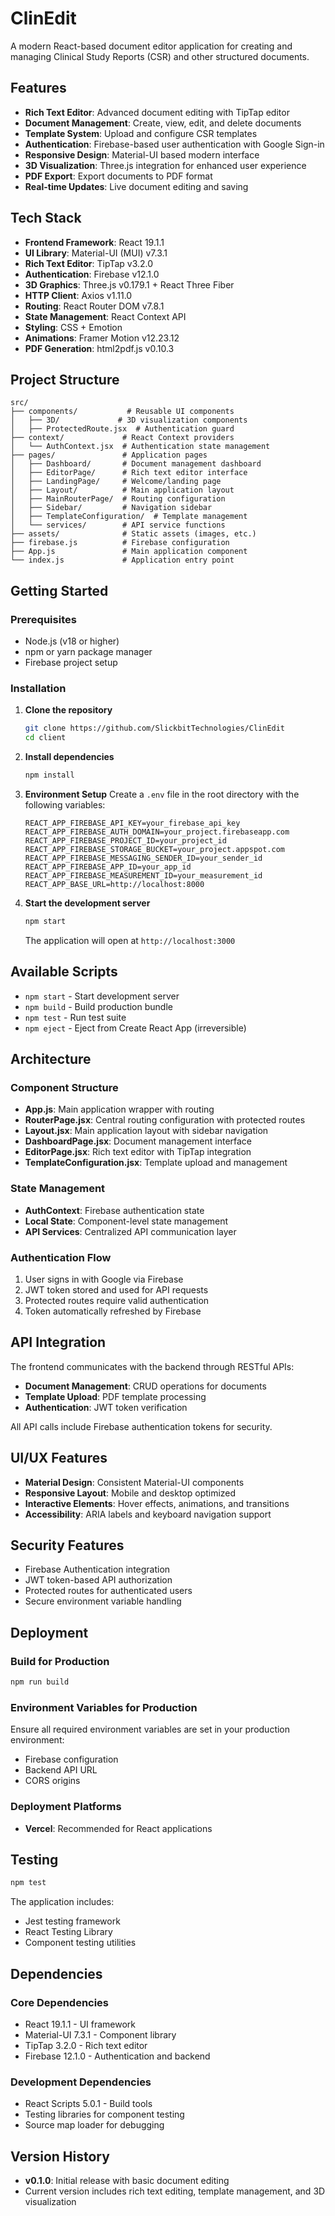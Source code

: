 # ClinEdit

A modern React-based document editor application for creating and managing Clinical Study Reports (CSR) and other structured documents.

##  Features

- **Rich Text Editor**: Advanced document editing with TipTap editor
- **Document Management**: Create, view, edit, and delete documents
- **Template System**: Upload and configure CSR templates
- **Authentication**: Firebase-based user authentication with Google Sign-in
- **Responsive Design**: Material-UI based modern interface
- **3D Visualization**: Three.js integration for enhanced user experience
- **PDF Export**: Export documents to PDF format
- **Real-time Updates**: Live document editing and saving

##  Tech Stack

- **Frontend Framework**: React 19.1.1
- **UI Library**: Material-UI (MUI) v7.3.1
- **Rich Text Editor**: TipTap v3.2.0
- **Authentication**: Firebase v12.1.0
- **3D Graphics**: Three.js v0.179.1 + React Three Fiber
- **HTTP Client**: Axios v1.11.0
- **Routing**: React Router DOM v7.8.1
- **State Management**: React Context API
- **Styling**: CSS + Emotion
- **Animations**: Framer Motion v12.23.12
- **PDF Generation**: html2pdf.js v0.10.3

##  Project Structure

```
src/
├── components/           # Reusable UI components
│   ├── 3D/             # 3D visualization components
│   ├── ProtectedRoute.jsx  # Authentication guard
├── context/             # React Context providers
│   └── AuthContext.jsx  # Authentication state management
├── pages/               # Application pages
│   ├── Dashboard/       # Document management dashboard
│   ├── EditorPage/      # Rich text editor interface
│   ├── LandingPage/     # Welcome/landing page
│   ├── Layout/          # Main application layout
│   ├── MainRouterPage/  # Routing configuration
│   ├── Sidebar/         # Navigation sidebar
│   ├── TemplateConfiguration/  # Template management
│   └── services/        # API service functions
├── assets/              # Static assets (images, etc.)
├── firebase.js          # Firebase configuration
├── App.js               # Main application component
└── index.js             # Application entry point
```

##  Getting Started

### Prerequisites

- Node.js (v18 or higher)
- npm or yarn package manager
- Firebase project setup

### Installation

1. **Clone the repository**
   ```bash
   git clone https://github.com/SlickbitTechnologies/ClinEdit
   cd client
   ```

2. **Install dependencies**
   ```bash
   npm install
   ```

3. **Environment Setup**
   Create a `.env` file in the root directory with the following variables:
   ```env
   REACT_APP_FIREBASE_API_KEY=your_firebase_api_key
   REACT_APP_FIREBASE_AUTH_DOMAIN=your_project.firebaseapp.com
   REACT_APP_FIREBASE_PROJECT_ID=your_project_id
   REACT_APP_FIREBASE_STORAGE_BUCKET=your_project.appspot.com
   REACT_APP_FIREBASE_MESSAGING_SENDER_ID=your_sender_id
   REACT_APP_FIREBASE_APP_ID=your_app_id
   REACT_APP_FIREBASE_MEASUREMENT_ID=your_measurement_id
   REACT_APP_BASE_URL=http://localhost:8000
   ```

4. **Start the development server**
   ```bash
   npm start
   ```

   The application will open at `http://localhost:3000`

##  Available Scripts

- `npm start` - Start development server
- `npm build` - Build production bundle
- `npm test` - Run test suite
- `npm eject` - Eject from Create React App (irreversible)

##  Architecture

### Component Structure

- **App.js**: Main application wrapper with routing
- **RouterPage.jsx**: Central routing configuration with protected routes
- **Layout.jsx**: Main application layout with sidebar navigation
- **DashboardPage.jsx**: Document management interface
- **EditorPage.jsx**: Rich text editor with TipTap integration
- **TemplateConfiguration.jsx**: Template upload and management

### State Management

- **AuthContext**: Firebase authentication state
- **Local State**: Component-level state management
- **API Services**: Centralized API communication layer

### Authentication Flow

1. User signs in with Google via Firebase
2. JWT token stored and used for API requests
3. Protected routes require valid authentication
4. Token automatically refreshed by Firebase

##  API Integration

The frontend communicates with the backend through RESTful APIs:

- **Document Management**: CRUD operations for documents
- **Template Upload**: PDF template processing
- **Authentication**: JWT token verification

All API calls include Firebase authentication tokens for security.

##  UI/UX Features

- **Material Design**: Consistent Material-UI components
- **Responsive Layout**: Mobile and desktop optimized
- **Interactive Elements**: Hover effects, animations, and transitions
- **Accessibility**: ARIA labels and keyboard navigation support



##  Security Features

- Firebase Authentication integration
- JWT token-based API authorization
- Protected routes for authenticated users
- Secure environment variable handling

##  Deployment

### Build for Production

```bash
npm run build
```

### Environment Variables for Production

Ensure all required environment variables are set in your production environment:

- Firebase configuration
- Backend API URL
- CORS origins

### Deployment Platforms

- **Vercel**: Recommended for React applications


##  Testing

```bash
npm test
```

The application includes:
- Jest testing framework
- React Testing Library
- Component testing utilities

##  Dependencies

### Core Dependencies
- React 19.1.1 - UI framework
- Material-UI 7.3.1 - Component library
- TipTap 3.2.0 - Rich text editor
- Firebase 12.1.0 - Authentication and backend

### Development Dependencies
- React Scripts 5.0.1 - Build tools
- Testing libraries for component testing
- Source map loader for debugging




## Version History

- **v0.1.0**: Initial release with basic document editing
- Current version includes rich text editing, template management, and 3D visualization

